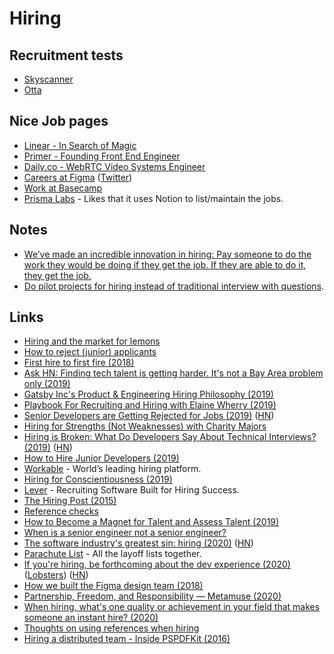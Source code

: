 # Hiring

## Recruitment tests

* [Skyscanner](https://github.com/Skyscanner/full-stack-recruitment-test)
* [Otta](https://github.com/XavKearney/otta-engineering-interview-task)

## Nice Job pages

* [Linear - In Search of Magic](https://linear.app/readme)
* [Primer - Founding Front End Engineer](https://www.notion.so/Founding-Frontend-Engineer-San-Francisco-783c2072b9c047a88cb884babb47ef04)
* [Daily.co - WebRTC Video Systems Engineer](https://www.notion.so/WebRTC-Video-Systems-Engineer-288dbcdb38504286b32148d0b55f6e94)
* [Careers at Figma](https://www.figma.com/careers/) \([Twitter](https://twitter.com/rsms/status/1274057553266139137)\)
* [Work at Basecamp](https://basecamp.com/about/jobs)
* [Prisma Labs](https://www.notion.so/Open-positions-at-Prisma-Labs-eb709e36aba8405c8c189fad1c226389) - Likes that it uses Notion to list/maintain the jobs.

## Notes

* [We’ve made an incredible innovation in hiring: Pay someone to do the work they would be doing if they get the job. If they are able to do it, they get the job.](https://twitter.com/shl/status/1260196779905052678)
* [Do pilot projects for hiring instead of traditional interview with questions](https://overcast.fm/+Y-HUXijTI).

## Links

* [Hiring and the market for lemons](http://danluu.com/hiring-lemons/)
* [How to reject \(junior\) applicants](https://www.reddit.com/r/cscareerquestions/comments/8g0iip/how_to_reject_junior_applicants/)
* [First hire to first fire \(2018\)](https://canny.io/blog/hire-fire/)
* [Ask HN: Finding tech talent is getting harder. It's not a Bay Area problem only \(2019\)](https://news.ycombinator.com/item?id=19263686)
* [Gatsby Inc's Product & Engineering Hiring Philosophy \(2019\)](https://www.gatsbyjs.org/blog/2019-01-29-gatsby-eng-hiring-philosophy/)
* [Playbook For Recruiting and Hiring with Elaine Wherry \(2019\)](https://overcast.fm/+LDKfwxS6s)
* [Senior Developers are Getting Rejected for Jobs \(2019\)](https://news.ycombinator.com/item?id=19918902) \([HN](https://news.ycombinator.com/item?id=19918902)\)
* [Hiring for Strengths \(Not Weaknesses\) with Charity Majors](https://www.woventeams.com/blog/charity-majors-1)
* [Hiring is Broken: What Do Developers Say About Technical Interviews? \(2019\)](https://www.researchgate.net/publication/334448588_Hiring_is_Broken_What_Do_Developers_Say_About_Technical_Interviews) \([HN](https://news.ycombinator.com/item?id=20708026)\)
* [How to Hire Junior Developers \(2019\)](http://ryanbigg.com/2019/09/hiring-juniors-2019)
* [Workable](https://www.workable.com/) - World’s leading hiring platform.
* [Hiring for Conscientiousness \(2019\)](https://www.holloway.com/s/trh-hiring-for-conscientiousness)
* [Lever](https://www.lever.co/) - Recruiting Software Built for Hiring Success.
* [The Hiring Post \(2015\)](https://sockpuppet.org/blog/2015/03/06/the-hiring-post/)
* [Reference checks](https://jackealtman.com/reference-checks)
* [How to Become a Magnet for Talent and Assess Talent \(2019\)](http://delian.io/lessons-5)
* [When is a senior engineer not a senior engineer?](http://www.mooreds.com/wordpress/archives/2812)
* [The software industry's greatest sin: hiring \(2020\)](https://www.neilwithdata.com/developer-hiring) \([HN](https://news.ycombinator.com/item?id=22828932)\)
* [Parachute List](https://parachutelist.com/) - All the layoff lists together.
* [If you're hiring, be forthcoming about the dev experience \(2020\)](https://rachelbythebay.com/w/2020/04/30/dev/) \([Lobsters](https://lobste.rs/s/tmera4/if_you_re_hiring_be_forthcoming_about_dev)\) \([HN](https://news.ycombinator.com/item?id=23039421)\)
* [How we built the Figma design team \(2018\)](https://www.figma.com/blog/how-we-built-the-figma-design-team/)
* [Partnership, Freedom, and Responsibility — Metamuse \(2020\)](https://overcast.fm/+Y-HUXijTI)
* [When hiring, what's one quality or achievement in your field that makes someone an instant hire? \(2020\)](https://twitter.com/swyx/status/1261608997322461186)
* [Thoughts on using references when hiring](https://twitter.com/nlevin/status/1265319461969489920)
* [Hiring a distributed team - Inside PSPDFKit \(2016\)](https://pspdfkit.com/blog/2016/hiring-a-distributed-team/)

